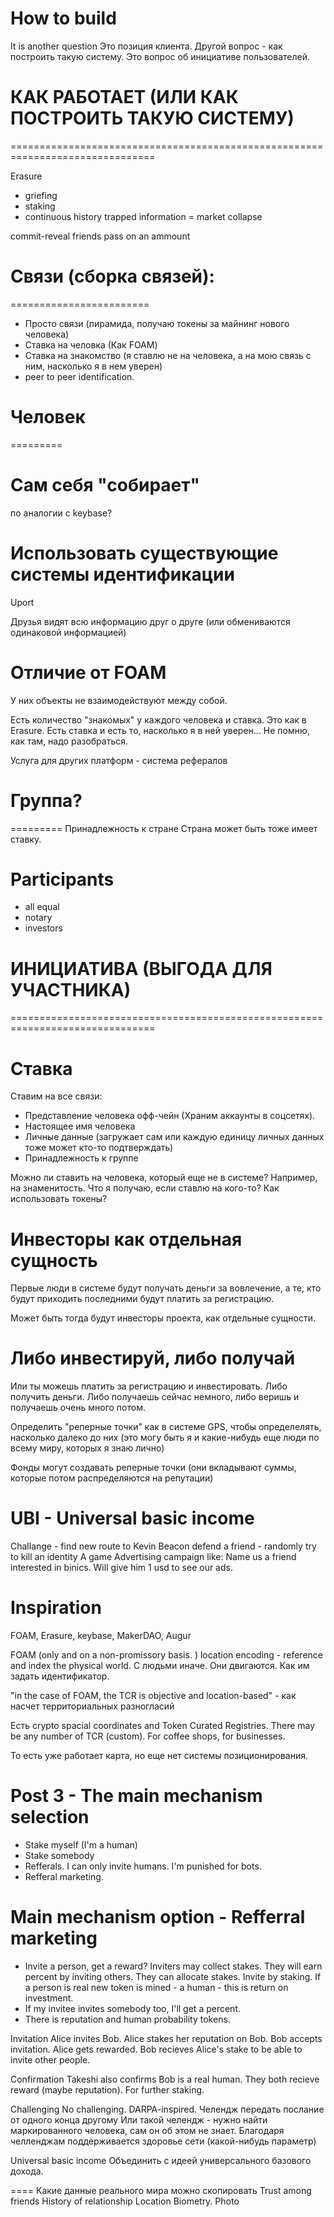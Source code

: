 


# How to build
It is another question
Это позиция клиента. Другой вопрос - как построить такую систему. Это вопрос об инициативе пользователей. 




# КАК РАБОТАЕТ (ИЛИ КАК ПОСТРОИТЬ ТАКУЮ СИСТЕМУ)
===============================================================================

Erasure
- griefing
- staking
- continuous history
trapped information = market collapse

commit-reveal
friends pass on an ammount

# Связи (сборка связей):
========================
- Просто связи (пирамида, получаю токены за майнинг нового человека)
- Ставка на человка (Как FOAM)
- Ставка на знакомство (я ставлю не на человека, а на мою связь с ним, насколько я в нем уверен)
- peer to peer identification.

# Человек
=========


# Сам себя "собирает" 
по аналогии с keybase?

# Использовать существующие системы идентификации
Uport

Друзья видят всю информацию друг о друге (или обмениваются одинаковой информацией)

# Отличие от FOAM
У них объекты не взаимодействуют между собой. 

Есть количество "знакомых" у каждого человека и ставка. Это как в Erasure. Есть ставка и есть то, насколько я в ней уверен... Не помню, как там, надо разобраться. 

Услуга для других платформ - система рефералов

# Группа?
=========
Принадлежность к стране
Страна может быть тоже имеет ставку. 

# Participants
- all equal
- notary
- investors

# ИНИЦИАТИВА (ВЫГОДА ДЛЯ УЧАСТНИКА)
===============================================================================


# Ставка
Ставим на все связи:
- Представление человека офф-чейн (Храним аккаунты в соцсетях). 
- Настоящее имя человека 
- Личные данные (загружает сам или каждую единицу личных данных тоже может кто-то подтверждать)
- Принадлежность к группе

Можно ли ставить на человека, который еще не в системе? Например, на знаменитость. Что я получаю, если ставлю на кого-то? Как использовать токены? 


# Инвесторы как отдельная сущность
Первые люди в системе будут получать деньги за вовлечение, а те, кто будут приходить последними будут платить за регистрацию. 

Может быть тогда будут инвесторы проекта, как отдельные сущности.

# Либо инвестируй, либо получай
Или ты можешь платить за регистрацию и инвестировать. Либо получить деньги. Либо получаешь сейчас немного, либо веришь и получаешь очень много потом. 

Определить "реперные точки" как в системе GPS, чтобы определелять, насколько далеко до них (это могу быть я и какие-нибудь еще люди по всему миру, которых я знаю лично)

Фонды могут создавать реперные точки (они вкладывают суммы, которые потом 
распределяются на репутации)


# UBI - Universal basic income


Challange - find new route to Kevin Beacon
defend a friend - randomly try to kill an identity 
A game
Advertising campaign like:
Name us a friend interested in binics. Will give him 1 usd to see our ads. 



# Inspiration
FOAM, Erasure, keybase, MakerDAO, Augur

FOAM (only and on a non-promissory basis. )
location encoding - reference and index the physical world. С людьми иначе. Они двигаются. Как им задать идентификатор. 

"in the case of FOAM, the TCR is objective and location-based" - как насчет территориальных разногласий

Есть crypto spacial coordinates and Token Curated Registries. There may be any number of TCR (custom). For coffee shops, for businesses. 

То есть уже работает карта, но еще нет системы позиционирования. 



# Post 3 - The main mechanism selection
- Stake myself (I'm a human)
- Stake somebody
- Refferals. I can only invite humans. I'm punished for bots.
- Refferal marketing.

# Main mechanism option - Refferral marketing
- Invite a person, get a reward? Inviters may collect stakes. They will earn percent by inviting others. They can allocate stakes. Invite by staking. If a person is real new token is mined - a human - this is return on investment. 
- If my invitee invites somebody too, I'll get a percent.
- There is reputation and human probability tokens.

Invitation
Alice invites Bob. Alice stakes her reputation on Bob. Bob accepts invitation. Alice gets rewarded. Bob recieves Alice's stake to be able to invite other people. 

Confirmation
Takeshi also confirms Bob is a real human. They both recieve reward (maybe reputation). For further staking. 

Challenging
No challenging.
DARPA-inspired. Челендж передать послание от одного конца другому 
Или такой челендж - нужно найти маркированного человека, сам он об этом не знает. Благодаря челленджам поддерживается здоровье сети (какой-нибудь параметр)


Universal basic income 
Объединить с идеей универсального базового дохода. 



==== 
Какие данные реального мира можно скопировать 
Trust among friends
History of relationship
Location
Biometry. Photo
